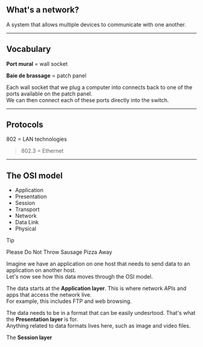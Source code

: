 ## What's a network?
A system that allows multiple devices to communicate with one another.

---

## Vocabulary

**Port mural** = wall socket  

**Baie de brassage** = patch panel  

Each wall socket that we plug a computer into connects back to one of the ports available on the patch panel.  
We can then connect each of these ports directly into the switch.  

---

## Protocols

802 = LAN technologies  
>802.3 = Ethernet

---

## The OSI model

- Application
- Presentation
- Session
- Transport
- Network
- Data Link
- Physical

>[!tip]
>Please Do Not Throw Sausage Pizza Away

Imagine we have an application on one host that needs to send data to an application on another host.  
Let's now see how this data moves through the OSI model.  

The data starts at the **Application layer**. This is where network APIs and apps that access the network live.  
For example, this includes FTP and web browsing.  

The data needs to be in a format that can be easily undesrtood. That's what the **Presentation layer** is for.  
Anything related to data formats lives here, such as image and video files.  

The **Session layer** 

